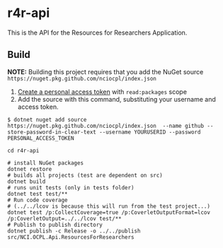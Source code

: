 # r4r-api

This is the API for the Resources for Researchers Application.

## Build

**NOTE:** Building this project requires that you add the NuGet source `https://nuget.pkg.github.com/nciocpl/index.json`

1. [Create a personal access token](https://github.com/settings/tokens/new) with `read:packages` scope
1. Add the source with this command, substituting your username and access token.

```
$ dotnet nuget add source https://nuget.pkg.github.com/nciocpl/index.json  --name github --store-password-in-clear-text --username YOURUSERID --password PERSONAL_ACCESS_TOKEN
```



```
cd r4r-api

# install NuGet packages
dotnet restore
# builds all projects (test are dependent on src)
dotnet build
# runs unit tests (only in tests folder)
dotnet test test/**
# Run code coverage
# (../../lcov is because this will run from the test project...)
dotnet test /p:CollectCoverage=true /p:CoverletOutputFormat=lcov /p:CoverletOutput=../../lcov test/**
# Publish to publish directory
dotnet publish -c Release -o ../../publish src/NCI.OCPL.Api.ResourcesForResearchers
```
